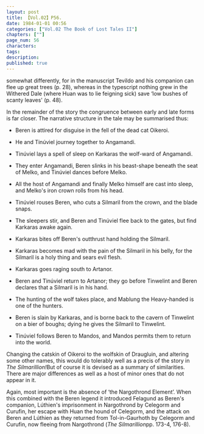 ```yaml
---
layout: post
title: 【Vol.02】P56.
date: 1984-01-01 00:56
categories: ["Vol.02 The Book of Lost Tales II"]
chapters: [""]
page_num: 56
characters: 
tags: 
description: 
published: true
---
```


<p style="text-indent: 0;">
somewhat differently, for in the manuscript Tevildo and his companion can flee up great trees (p. 28), whereas in the typescript nothing grew in the Withered Dale (where Huan was to lie feigning sick) save ‘low bushes of scanty leaves' (p. 48).
</p>

In the remainder of the story the congruence between early and late forms is far closer. The narrative structure in the tale may be summarised thus:

-   Beren is attired for disguise in the fell of the dead cat Oikeroi.

-   He and Tinúviel journey together to Angamandi.

-   Tinúviel lays a spell of sleep on Karkaras the wolf-ward of Angamandi.

-   They enter Angamandi, Beren slinks in his beast-shape beneath the seat of Melko, and Tinúviel dances before Melko.

-   All the host of Angamandi and finally Melko himself are cast into sleep, and Melko's iron crown rolls from his head.

-   Tinúviel rouses Beren, who cuts a Silmaril from the crown, and the blade snaps.

-   The sleepers stir, and Beren and Tinúviel flee back to the gates, but find Karkaras awake again.

-   Karkaras bites off Beren's outthrust hand holding the Silmaril.

-   Karkaras becomes mad with the pain of the Silmaril in his belly, for the Silmaril is a holy thing and sears evil flesh.

-   Karkaras goes raging south to Artanor.

-   Beren and Tinúviel return to Artanor; they go before Tinwelint and Beren declares that a Silmaril is in his hand.

-   The hunting of the wolf takes place, and Mablung the Heavy-handed is one of the hunters.

-   Beren is slain by Karkaras, and is borne back to the cavern of Tinwelint on a bier of boughs; dying he gives the Silmaril to Tinwelint.

-   Tinúviel follows Beren to Mandos, and Mandos permits them to return into the world.

Changing the catskin of Oikeroi to the wolfskin of Draugluin, and altering some other names, this would do tolerably well as a precis of the story in <I>The Silmarillion!</I>But of course it is devised as a summary of similarities. There are major differences as well as a host of minor ones that do not appear in it.

Again, most important is the absence of ‘the Nargothrond Element’. When this combined with the Beren legend it introduced Felagund as Beren's companion, Lúthien's imprisonment in Nargothrond by Celegorm and Curufin, her escape with Huan the hound of Celegorm, and the attack on Beren and Lúthien as they returned from Tol-in-Gaurhoth by Celegorm and Curufin, now fleeing from Nargothrond (<I>The Silmarillion</I>pp. 173-4, 176-8).

